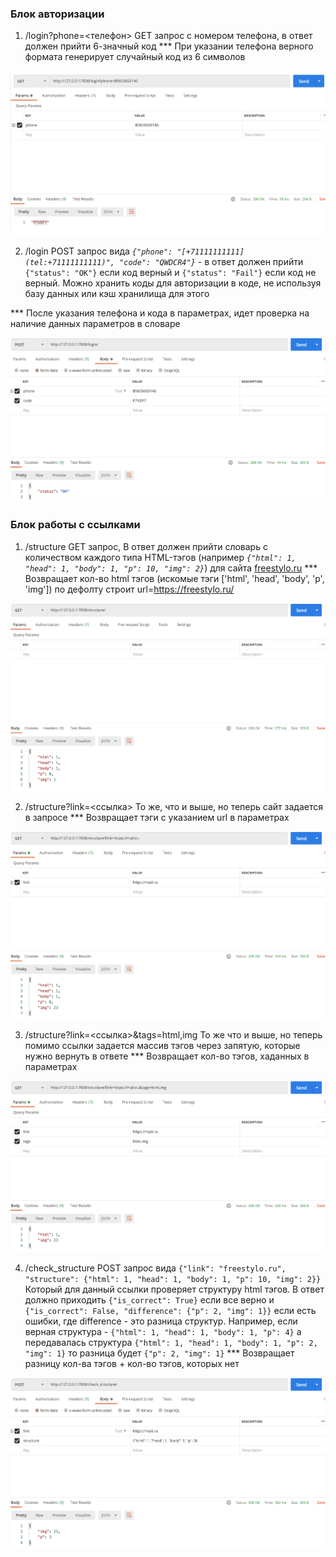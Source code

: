 ### Блок авторизации

1. /login?phone=<телефон> GET запрос с номером телефона, в ответ должен прийти 6-значный код
*** При указании телефона верного формата генерирует случайный код из 6 символов

![alt text](./screen1.png)

2.  /login POST запрос вида *`{"phone": "[+71111111111](tel:+71111111111)", "code": "QWDCR4"}`* - в ответ должен прийти `{"status": "OK"}` если код верный и `{"status": "Fail"}` если код не верный. 
Можно хранить коды для авторизации в коде, не используя базу данных или кэш хранилища для этого

*** После указания телефона и кода в параметрах, идет проверка на наличие данных параметров в словаре

![alt text](./screen2.png)

### Блок работы с ссылками

1.  /structure GET запрос, В ответ должен прийти словарь с количеством каждого типа HTML-тэгов (например *`{"html": 1, "head": 1, "body": 1, "p": 10, "img": 2}`*) для сайта [freestylo.ru](http://freestylo.ru/)
*** Возвращает кол-во html тэгов (искомые тэги ['html', 'head', 'body', 'p', 'img']) по дефолту строит url=https://freestylo.ru/

![alt text](./screen3.png)


2. /structure?link=<ссылка> То же, что и выше, но теперь сайт задается в запросе
*** Возвращает тэги с указанием url в параметрах

![alt text](./screen4.png)

3. /structure?link=<ссылка>&tags=html,img То же что и выше, но теперь помимо ссылки задается массив тэгов через запятую, которые нужно вернуть в ответе
*** Возвращает кол-во тэгов, хаданных в параметрах

![alt text](./screen5.png)

4. /check_structure POST запрос вида  `{"link": "freestylo.ru", "structure": {"html": 1, "head": 1, "body": 1, "p": 10, "img": 2}}` 
Который для данный ссылки проверяет структуру html тэгов. В ответ должно приходить `{"is_correct": True}` если все верно и `{"is_correct": False, "difference": {"p": 2, "img": 1}}`  если есть ошибки, где difference - это разница структур. 
Например, если верная структура - `{"html": 1, "head": 1, "body": 1, "p": 4}` а передавалась структура `{"html": 1, "head": 1, "body": 1, "p": 2, "img": 1}` то разница будет `{"p": 2, "img": 1}`
*** Возвращает разницу кол-ва тэгов + кол-во тэгов, которых нет

![alt text](./screen6.png)
